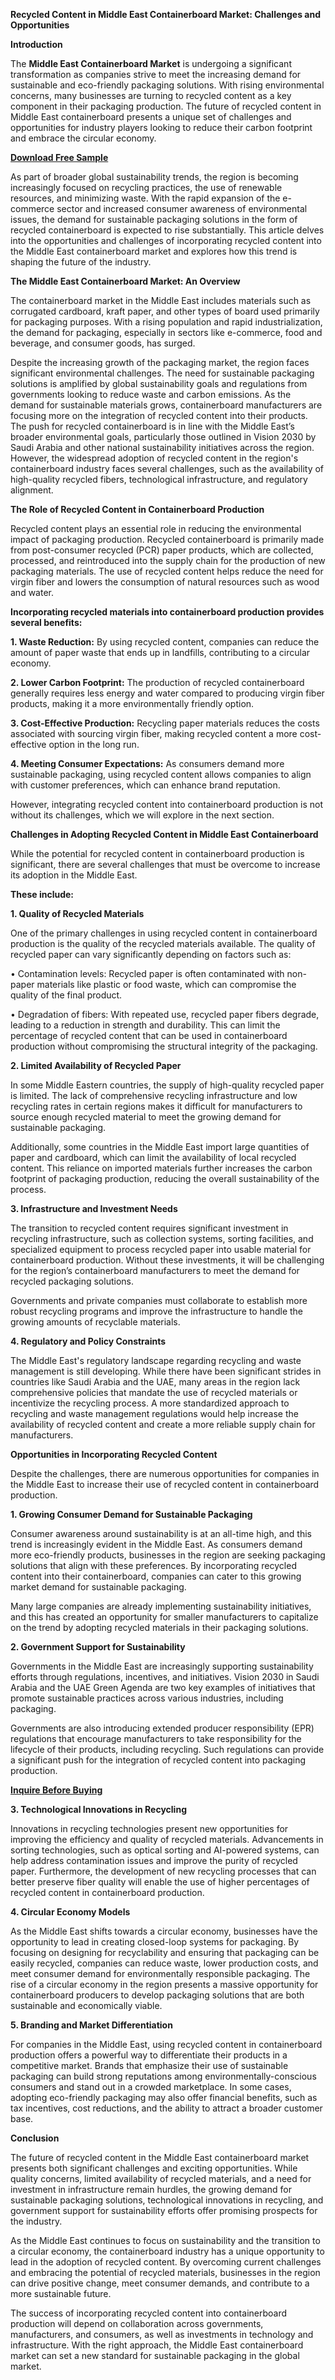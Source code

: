 **Recycled Content in Middle East Containerboard Market: Challenges and Opportunities**

**Introduction**

The **Middle East Containerboard Market**[](https://www.nextmsc.com/report/middle-east-containerboard-market) is undergoing a significant transformation as companies strive to meet the increasing demand for sustainable and eco-friendly packaging solutions. With rising environmental concerns, many businesses are turning to recycled content as a key component in their packaging production. The future of recycled content in Middle East containerboard presents a unique set of challenges and opportunities for industry players looking to reduce their carbon footprint and embrace the circular economy.

[**Download Free Sample**](https://www.nextmsc.com/middle-east-containerboard-market/request-sample)

As part of broader global sustainability trends, the region is becoming increasingly focused on recycling practices, the use of renewable resources, and minimizing waste. With the rapid expansion of the e-commerce sector and increased consumer awareness of environmental issues, the demand for sustainable packaging solutions in the form of recycled containerboard is expected to rise substantially. This article delves into the opportunities and challenges of incorporating recycled content into the Middle East containerboard market and explores how this trend is shaping the future of the industry.

**The Middle East Containerboard Market: An Overview**

The containerboard market in the Middle East includes materials such as corrugated cardboard, kraft paper, and other types of board used primarily for packaging purposes. With a rising population and rapid industrialization, the demand for packaging, especially in sectors like e-commerce, food and beverage, and consumer goods, has surged.

Despite the increasing growth of the packaging market, the region faces significant environmental challenges. The need for sustainable packaging solutions is amplified by global sustainability goals and regulations from governments looking to reduce waste and carbon emissions. As the demand for sustainable materials grows, containerboard manufacturers are focusing more on the integration of recycled content into their products.
The push for recycled containerboard is in line with the Middle East’s broader environmental goals, particularly those outlined in Vision 2030 by Saudi Arabia and other national sustainability initiatives across the region. However, the widespread adoption of recycled content in the region's containerboard industry faces several challenges, such as the availability of high-quality recycled fibers, technological infrastructure, and regulatory alignment.

**The Role of Recycled Content in Containerboard Production**

Recycled content plays an essential role in reducing the environmental impact of packaging production. Recycled containerboard is primarily made from post-consumer recycled (PCR) paper products, which are collected, processed, and reintroduced into the supply chain for the production of new packaging materials. The use of recycled content helps reduce the need for virgin fiber and lowers the consumption of natural resources such as wood and water.

**Incorporating recycled materials into containerboard production provides several benefits:**

**1.	Waste Reduction:** By using recycled content, companies can reduce the amount of paper waste that ends up in landfills, contributing to a circular economy.


**2.	Lower Carbon Footprint:** The production of recycled containerboard generally requires less energy and water compared to producing virgin fiber products, making it a more environmentally friendly option.


**3.	Cost-Effective Production:** Recycling paper materials reduces the costs associated with sourcing virgin fiber, making recycled content a more cost-effective option in the long run.


**4.	Meeting Consumer Expectations:** As consumers demand more sustainable packaging, using recycled content allows companies to align with customer preferences, which can enhance brand reputation.


However, integrating recycled content into containerboard production is not without its challenges, which we will explore in the next section.

**Challenges in Adopting Recycled Content in Middle East Containerboard**

While the potential for recycled content in containerboard production is significant, there are several challenges that must be overcome to increase its adoption in the Middle East. 

**These include:**

**1. Quality of Recycled Materials**

One of the primary challenges in using recycled content in containerboard production is the quality of the recycled materials available. The quality of recycled paper can vary significantly depending on factors such as:

•	Contamination levels: Recycled paper is often contaminated with non-paper materials like plastic or food waste, which can compromise the quality of the final product.

•	Degradation of fibers: With repeated use, recycled paper fibers degrade, leading to a reduction in strength and durability. This can limit the percentage of recycled content that can be used in containerboard production without compromising the structural integrity of the packaging.


**2. Limited Availability of Recycled Paper**


In some Middle Eastern countries, the supply of high-quality recycled paper is limited. The lack of comprehensive recycling infrastructure and low recycling rates in certain regions makes it difficult for manufacturers to source enough recycled material to meet the growing demand for sustainable packaging.

Additionally, some countries in the Middle East import large quantities of paper and cardboard, which can limit the availability of local recycled content. This reliance on imported materials further increases the carbon footprint of packaging production, reducing the overall sustainability of the process.

**3. Infrastructure and Investment Needs**

The transition to recycled content requires significant investment in recycling infrastructure, such as collection systems, sorting facilities, and specialized equipment to process recycled paper into usable material for containerboard production. Without these investments, it will be challenging for the region’s containerboard manufacturers to meet the demand for recycled packaging solutions.

Governments and private companies must collaborate to establish more robust recycling programs and improve the infrastructure to handle the growing amounts of recyclable materials.

**4. Regulatory and Policy Constraints**

The Middle East's regulatory landscape regarding recycling and waste management is still developing. While there have been significant strides in countries like Saudi Arabia and the UAE, many areas in the region lack comprehensive policies that mandate the use of recycled materials or incentivize the recycling process. A more standardized approach to recycling and waste management regulations would help increase the availability of recycled content and create a more reliable supply chain for manufacturers.

**Opportunities in Incorporating Recycled Content**

Despite the challenges, there are numerous opportunities for companies in the Middle East to increase their use of recycled content in containerboard production.

**1. Growing Consumer Demand for Sustainable Packaging**


Consumer awareness around sustainability is at an all-time high, and this trend is increasingly evident in the Middle East. As consumers demand more eco-friendly products, businesses in the region are seeking packaging solutions that align with these preferences. By incorporating recycled content into their containerboard, companies can cater to this growing market demand for sustainable packaging.

Many large companies are already implementing sustainability initiatives, and this has created an opportunity for smaller manufacturers to capitalize on the trend by adopting recycled materials in their packaging solutions.

**2. Government Support for Sustainability**


Governments in the Middle East are increasingly supporting sustainability efforts through regulations, incentives, and initiatives. Vision 2030 in Saudi Arabia and the UAE Green Agenda are two key examples of initiatives that promote sustainable practices across various industries, including packaging.

Governments are also introducing extended producer responsibility (EPR) regulations that encourage manufacturers to take responsibility for the lifecycle of their products, including recycling. Such regulations can provide a significant push for the integration of recycled content into packaging production.

[**Inquire Before Buying**](https://www.nextmsc.com/middle-east-containerboard-market/inquire-before-buying)

**3. Technological Innovations in Recycling**

Innovations in recycling technologies present new opportunities for improving the efficiency and quality of recycled materials. Advancements in sorting technologies, such as optical sorting and AI-powered systems, can help address contamination issues and improve the purity of recycled paper. Furthermore, the development of new recycling processes that can better preserve fiber quality will enable the use of higher percentages of recycled content in containerboard production.

**4. Circular Economy Models**


As the Middle East shifts towards a circular economy, businesses have the opportunity to lead in creating closed-loop systems for packaging. By focusing on designing for recyclability and ensuring that packaging can be easily recycled, companies can reduce waste, lower production costs, and meet consumer demand for environmentally responsible packaging. The rise of a circular economy in the region presents a massive opportunity for containerboard producers to develop packaging solutions that are both sustainable and economically viable.

**5. Branding and Market Differentiation**

For companies in the Middle East, using recycled content in containerboard production offers a powerful way to differentiate their products in a competitive market. Brands that emphasize their use of sustainable packaging can build strong reputations among environmentally-conscious consumers and stand out in a crowded marketplace. In some cases, adopting eco-friendly packaging may also offer financial benefits, such as tax incentives, cost reductions, and the ability to attract a broader customer base.

**Conclusion**

The future of recycled content in the Middle East containerboard market presents both significant challenges and exciting opportunities. While quality concerns, limited availability of recycled materials, and a need for investment in infrastructure remain hurdles, the growing demand for sustainable packaging solutions, technological innovations in recycling, and government support for sustainability efforts offer promising prospects for the industry.

As the Middle East continues to focus on sustainability and the transition to a circular economy, the containerboard industry has a unique opportunity to lead in the adoption of recycled content. By overcoming current challenges and embracing the potential of recycled materials, businesses in the region can drive positive change, meet consumer demands, and contribute to a more sustainable future.

The success of incorporating recycled content into containerboard production will depend on collaboration across governments, manufacturers, and consumers, as well as investments in technology and infrastructure. With the right approach, the Middle East containerboard market can set a new standard for sustainable packaging in the global market.
